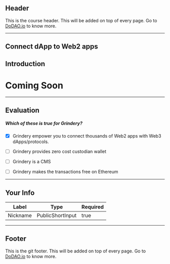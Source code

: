 ## Header
This is the course header. This will be added on top of every page. Go to [DoDAO.io](https://www.dodao.io) to know more.

---

## Connect dApp to Web2 apps


## Introduction


# Coming Soon        

    


---
## Evaluation





##### Which of these is true for Grindery?  

- [x]  Grindery empower you to connect thousands of Web2 apps with Web3 dApps/protocols.
- [ ]  Grindery provides zero cost custodian wallet
- [ ]  Grindery is a CMS
- [ ]  Grindery makes the transactions free on Ethereum

    


---
## Your Info





| Label | Type | Required |
| ----------- | ----------- | ---- |
| Nickname        | PublicShortInput   |  true    |


    


---
## Footer
This is the git footer. This will be added on top of every page. Go to [DoDAO.io](https://www.dodao.io) to know more.
    
